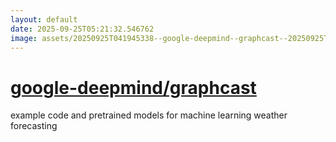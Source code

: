 ```yaml
---
layout: default
date: 2025-09-25T05:21:32.546762
image: assets/20250925T041945338--google-deepmind--graphcast--20250925T042235189--cropped.png
---
```


# [google-deepmind/graphcast](https://github.com/google-deepmind/graphcast)

example code and pretrained models for machine learning weather forecasting
